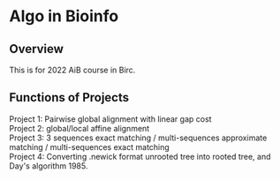 # Algo in Bioinfo

## Overview
This is for 2022 AiB course in Birc.

## Functions of Projects
Project 1: Pairwise global alignment with linear gap cost   
Project 2: global/local affine alignment   
Project 3: 3 sequences exact matching / multi-sequences approximate matching / multi-sequences exact matching   
Project 4: Converting .newick format unrooted tree into rooted tree, and Day's algorithm 1985.   
